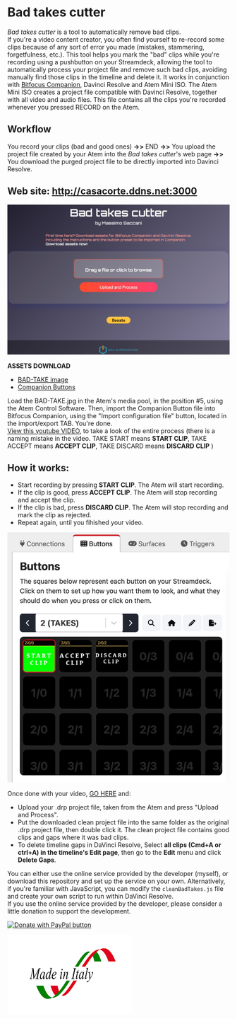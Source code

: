 # Bad takes cutter
*Bad takes cutter* is a tool to automatically remove bad clips.  
If you're a video content creator, you often find yourself to re-record some clips because of any sort of error you made (mistakes, stammering, forgetfulness, etc.).
This tool helps you mark the "bad" clips while you're recording using a pushbutton on your Streamdeck, allowing the tool to automatically process your project file and remove such bad clips, avoiding manually find those clips in the timeline and delete it.
It works in conjunction with [Bitfocus Companion](https://bitfocus.io/companion), Davinci Resolve and Atem Mini ISO.
The Atem Mini ISO creates a project file compatible with Davinci Resolve, together with all video and audio files. This file contains all the clips you're recorded whenever you pressed RECORD on the Atem.   

## Workflow

You record your clips (bad and good ones) **->>** END **->>** You upload the project file created by your Atem into the *Bad takes cutter*'s web page **->>** You download the purged project file to be directly imported into Davinci Resolve.

## Web site: http://casacorte.ddns.net:3000

![alt text](public/2.jpg)

**ASSETS DOWNLOAD**

- <a id="raw-url" href="https://github.com/Supergiovane/davinci-resolve-bad-takes-cutter/releases/download/1.0.0/BAD-TAKE.png">BAD-TAKE image</a>
- <a id="raw-url" href="https://github.com/Supergiovane/davinci-resolve-bad-takes-cutter/releases/download/1.0.0/buttons.companionconfig">Companion Buttons</a>

Load the BAD-TAKE.jpg in the Atem's media pool, in the position #5, using the Atem Control Software. Then, import the Companion Button file into Bitfocus Companion, using the "Import configuration file" button, located in the import/export TAB. You're done.  
[View this youtube VIDEO](https://youtu.be/9UiCROFJnt0), to take a look of the entire process (there is a naming mistake in the video. TAKE START means **START CLIP**, TAKE ACCEPT means **ACCEPT CLIP**, TAKE DISCARD means **DISCARD CLIP** )

## **How it works**:  

- Start recording by pressing **START CLIP**. The Atem will start recording.
- If the clip is good, press **ACCEPT CLIP**. The Atem will stop recording and accept the clip.
- If the clip is bad, press **DISCARD CLIP**. The Atem will stop recording and mark the clip as rejected.
- Repeat again, until you fihished your video.

![alt text](public/1.jpg)

Once done with your video, [GO HERE](http://casacorte.ddns.net:3000) and:

- Upload your .drp project file, taken from the Atem and press "Upload and Process".
- Put the downloaded clean project file into the same folder as the original .drp project file, then double click it. The clean project file contains good clips and gaps where it was bad clips.
- To delete timeline gaps in DaVinci Resolve, Select **all clips (Cmd+A or ctrl+A) in the timeline's Edit page**, then go to the **Edit** menu and click **Delete Gaps**.  
  
You can either use the online service provided by the developer (myself), or download this repository and set up the service on your own. Alternatively, if you're familiar with JavaScript, you can modify the <code>cleanBadTakes.js</code> file and create your own script to run within DaVinci Resolve.  
If you use the online service provided by the developer, please consider a little donation to support the development. 
<div class="paypal-button">
    <a href="https://www.paypal.com/donate/?hosted_button_id=S8SKPUBSPK758" target="_blank">
    <img src="https://www.paypalobjects.com/en_US/i/btn/btn_donate_LG.gif" alt="Donate with PayPal button" />
    </a>
</div>



![Made in Italy](public/madeinitaly.png)

